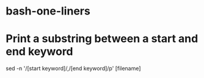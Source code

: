 # bash-one-liners

# Print a substring between a start and end keyword
sed -n '/[start keyword]/,/[end keyword]/p' [filename]
